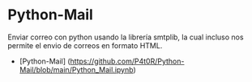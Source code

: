 # Python-Mail
Enviar correo con python usando la librería smtplib, la cual incluso nos permite el envio de correos en formato HTML.

* [Python-Mail] (https://github.com/P4t0R/Python-Mail/blob/main/Python_Mail.ipynb)

